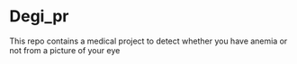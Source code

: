 # Degi_pr
This repo contains a medical project to detect whether you have anemia or not from a picture of your eye
